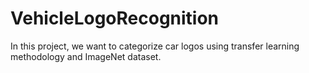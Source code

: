 # VehicleLogoRecognition
In this project, we want to categorize car logos using transfer learning methodology and ImageNet dataset.
